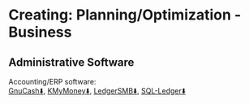 # Creating: Planning/Optimization - Business

## Administrative Software

Accounting/ERP software:  
[GnuCash⬇️](https://www.gnucash.org/),
[KMyMoney⬇️](https://kmymoney.org/),
[LedgerSMB⬇️](https://ledgersmb.org/),
[SQL-Ledger⬇️](https://www.sql-ledger.com/)
